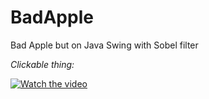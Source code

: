 # BadApple
Bad Apple but on Java Swing with Sobel filter

_Clickable thing:_

[![Watch the video](https://user-images.githubusercontent.com/3079145/202874410-200129c5-abf7-4bcf-b66e-499f89021c10.png)](https://youtu.be/B7Ye6L41H5E)

